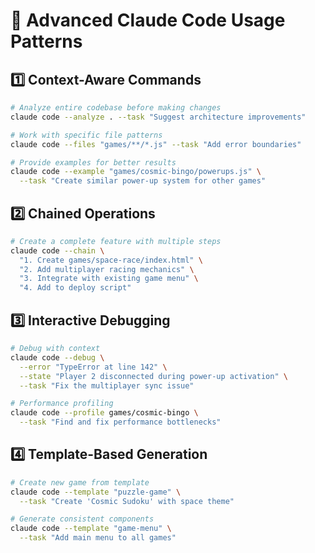 # 🚀 Advanced Claude Code Usage Patterns

## 1️⃣ Context-Aware Commands

```bash
# Analyze entire codebase before making changes
claude code --analyze . --task "Suggest architecture improvements"

# Work with specific file patterns
claude code --files "games/**/*.js" --task "Add error boundaries"

# Provide examples for better results
claude code --example "games/cosmic-bingo/powerups.js" \
  --task "Create similar power-up system for other games"
```

## 2️⃣ Chained Operations

```bash
# Create a complete feature with multiple steps
claude code --chain \
  "1. Create games/space-race/index.html" \
  "2. Add multiplayer racing mechanics" \
  "3. Integrate with existing game menu" \
  "4. Add to deploy script"
```

## 3️⃣ Interactive Debugging

```bash
# Debug with context
claude code --debug \
  --error "TypeError at line 142" \
  --state "Player 2 disconnected during power-up activation" \
  --task "Fix the multiplayer sync issue"

# Performance profiling
claude code --profile games/cosmic-bingo \
  --task "Find and fix performance bottlenecks"
```

## 4️⃣ Template-Based Generation

```bash
# Create new game from template
claude code --template "puzzle-game" \
  --task "Create 'Cosmic Sudoku' with space theme"

# Generate consistent components
claude code --template "game-menu" \
  --task "Add main menu to all games"
```